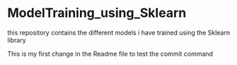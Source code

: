 # ModelTraining_using_Sklearn
this repository contains the different models i have trained using the Sklearn library

This is my first change in the Readme file to test the commit command
